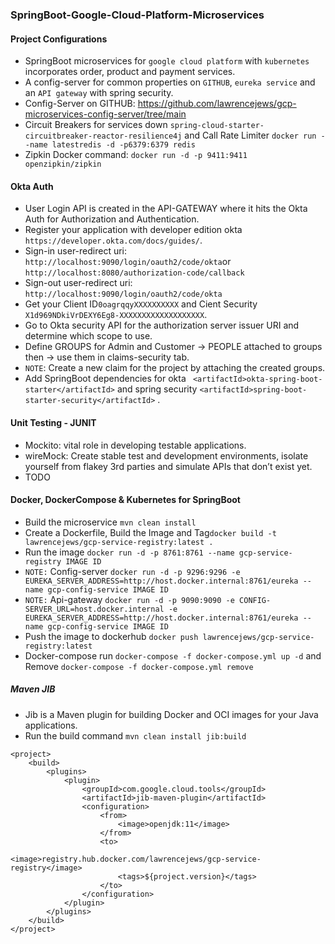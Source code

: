### SpringBoot-Google-Cloud-Platform-Microservices
#### Project Configurations
- SpringBoot microservices for `google cloud platform` with `kubernetes` incorporates order, product and payment services.
- A config-server for common properties on `GITHUB`, `eureka service` and an `API gateway` with spring security.
- Config-Server on GITHUB: https://github.com/lawrencejews/gcp-microservices-config-server/tree/main
- Circuit Breakers for services down `spring-cloud-starter-circuitbreaker-reactor-resilience4j` and Call Rate Limiter `docker run --name latestredis -d -p6379:6379 redis`
- Zipkin Docker command: `docker run -d -p 9411:9411 openzipkin/zipkin`
#### Okta Auth 
- User Login API is created in the API-GATEWAY where it hits the Okta Auth for Authorization and Authentication.
- Register your application with developer edition okta `https://developer.okta.com/docs/guides/`.
- Sign-in user-redirect uri: `http://localhost:9090/login/oauth2/code/okta`or `http://localhost:8080/authorization-code/callback`
- Sign-out user-redirect uri: `http://localhost:9090/login/oauth2/code/okta`
- Get your Client ID`0oagrqqyXXXXXXXXXX` and Cient Security `X1d969NDkiVrDEXY6Eg8-XXXXXXXXXXXXXXXXXXX`.
- Go to Okta security API for the authorization server issuer URI and determine which scope to use.
- Define GROUPS  for Admin and Customer -> PEOPLE attached to groups then -> use them in claims-security tab.
- `NOTE`: Create a new claim for the project by attaching the created groups.
- Add SpringBoot dependencies for okta ` <artifactId>okta-spring-boot-starter</artifactId>` and spring security `<artifactId>spring-boot-starter-security</artifactId>` .
#### Unit Testing - JUNIT
- Mockito: vital role in developing testable applications.
- wireMock: Create stable test and development environments, isolate yourself from flakey 3rd parties and simulate APIs that don’t exist yet.
- TODO
#### Docker, DockerCompose & Kubernetes for SpringBoot
- Build the microservice `mvn clean install`
- Create a Dockerfile, Build the Image and Tag`docker build -t lawrencejews/gcp-service-registry:latest .`
- Run the image `docker run -d -p 8761:8761 --name gcp-service-registry IMAGE ID`
- `NOTE:` Config-server `docker run -d -p 9296:9296 -e EUREKA_SERVER_ADDRESS=http://host.docker.internal:8761/eureka --name gcp-config-service IMAGE ID `
- `NOTE:` Api-gateway `docker run -d -p 9090:9090 -e CONFIG-SERVER_URL=host.docker.internal -e EUREKA_SERVER_ADDRESS=http://host.docker.internal:8761/eureka --name gcp-config-service IMAGE ID`
- Push the image to dockerhub `docker push lawrencejews/gcp-service-registry:latest`
- Docker-compose run `docker-compose -f docker-compose.yml up -d` and Remove `docker-compose -f docker-compose.yml remove`
##### Maven JIB 
- Jib is a Maven plugin for building Docker and OCI images for your Java applications.
- Run the build command `mvn clean install jib:build`
```
<project>
    <build>
        <plugins>
            <plugin>
                <groupId>com.google.cloud.tools</groupId>
                <artifactId>jib-maven-plugin</artifactId>
                <configuration>
                    <from>
                        <image>openjdk:11</image>
                    </from>
                    <to>
                        <image>registry.hub.docker.com/lawrencejews/gcp-service-registry</image>
                        <tags>${project.version}</tags>
                    </to>
                </configuration>
            </plugin>
        </plugins>
    </build>
</project>    
```
